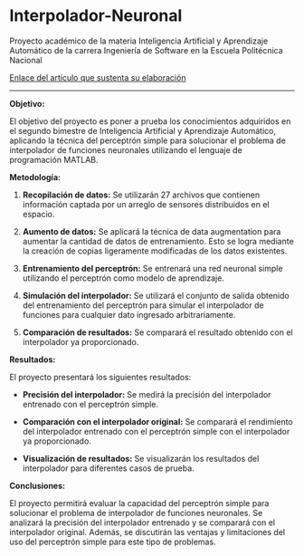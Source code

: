 # Interpolador-Neuronal
Proyecto académico de la materia Inteligencia Artificial y Aprendizaje Automático de la carrera Ingeniería de Software en la Escuela Politécnica Nacional

[Enlace del artículo que sustenta su elaboración](https://drive.google.com/file/d/1Di0wfD22Bb0sMOCEPAy-NW1JSO2rvF_F/view?usp=sharing)
***
**Objetivo:**

El objetivo del proyecto es poner a prueba los conocimientos adquiridos en el segundo bimestre de Inteligencia Artificial y Aprendizaje Automático, aplicando la técnica del perceptrón simple para solucionar el problema de interpolador de funciones neuronales utilizando el lenguaje de programación MATLAB.

**Metodología:**

1. **Recopilación de datos:** Se utilizarán 27 archivos que contienen información captada por un arreglo de sensores distribuidos en el espacio.
   
2. **Aumento de datos:** Se aplicará la técnica de data augmentation para aumentar la cantidad de datos de entrenamiento. Esto se logra mediante la creación de copias ligeramente modificadas de los datos existentes.
   
3. **Entrenamiento del perceptrón:** Se entrenará una red neuronal simple utilizando el perceptrón como modelo de aprendizaje.
   
4. **Simulación del interpolador:** Se utilizará el conjunto de salida obtenido del entrenamiento del perceptrón para simular el interpolador de funciones para cualquier dato ingresado arbitrariamente.
   
5. **Comparación de resultados:** Se comparará el resultado obtenido con el interpolador ya proporcionado.

**Resultados:**

El proyecto presentará los siguientes resultados:

- **Precisión del interpolador:** Se medirá la precisión del interpolador entrenado con el perceptrón simple.
   
- **Comparación con el interpolador original:** Se comparará el rendimiento del interpolador entrenado con el perceptrón simple con el interpolador ya proporcionado.
   
- **Visualización de resultados:** Se visualizarán los resultados del interpolador para diferentes casos de prueba.

**Conclusiones:**

El proyecto permitirá evaluar la capacidad del perceptrón simple para solucionar el problema de interpolador de funciones neuronales. Se analizará la precisión del interpolador entrenado y se comparará con el interpolador original. Además, se discutirán las ventajas y limitaciones del uso del perceptrón simple para este tipo de problemas.

